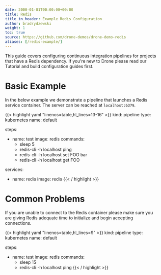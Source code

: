 ```yaml
---
date: 2000-01-01T00:00:00+00:00
title: Redis
title_in_header: Example Redis Configuration
author: bradrydzewski
weight: 1
toc: true
source: https://github.com/drone-demos/drone-demo-redis
aliases: [/redis-example/]
---
```


This guide covers configuring continuous integration pipelines for projects that have a Redis dependency. If you're new to Drone please read our Tutorial and build configuration guides first.

# Basic Example

In the below example we demonstrate a pipeline that launches a Redis service container. The server can be reached at `localhost:6379`.

{{< highlight yaml "linenos=table,hl_lines=13-16" >}}
kind: pipeline
type: kubernetes
name: default

steps:
- name: test
  image: redis
  commands:
  - sleep 5
  - redis-cli -h localhost ping
  - redis-cli -h localhost set FOO bar
  - redis-cli -h localhost get FOO

services:
- name: redis
  image: redis
{{< / highlight >}}

# Common Problems

If you are unable to connect to the Redis container please make sure you
are giving Redis adequate time to initialize and begin accepting
connections.

{{< highlight yaml "linenos=table,hl_lines=9" >}}
kind: pipeline
type: kubernetes
name: default

steps:
- name: test
  image: redis
  commands:
  - sleep 15
  - redis-cli -h localhost ping
{{< / highlight >}}

